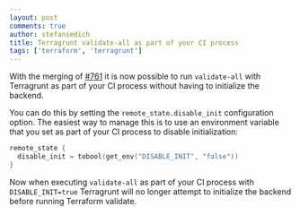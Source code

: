 ```yaml
---
layout: post
comments: true
author: stefansedich
title: Terragrunt validate-all as part of your CI process
tags: ['terraform', 'terragrunt']
---
```

With the merging of [#761](https://github.com/gruntwork-io/terragrunt/pull/761) it is now possible to run `validate-all` with Terragrunt as part of your CI process without having to initialize the backend.

You can do this by setting the `remote_state.disable_init` configuration option. The easiest way to manage this is to use an environment variable that you set as part of your CI process to disable initialization:

```c
remote_state {
  disable_init = tobool(get_env("DISABLE_INIT", "false"))
}
```

Now when executing `validate-all` as part of your CI process with `DISABLE_INIT=true` Terragrunt will no longer attempt to initialize the backend before running Terraform validate.
